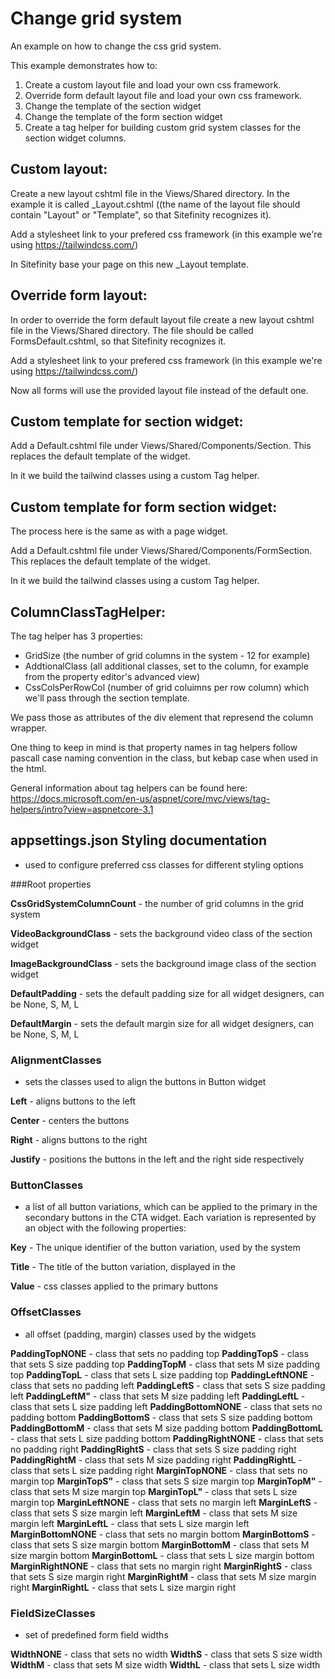 # Change grid system
An example on how to change the css grid system.

This example demonstrates how to:

1. Create a custom layout file and load your own css framework.
2. Override form default layout file and load your own css framework.
3. Change the template of the section widget
3. Change the template of the form section widget
4. Create a tag helper for building custom grid system classes for the section widget columns.

## Custom layout:

Create a new layout cshtml file in the Views/Shared directory. In the example it is called _Layout.cshtml ((the name of the layout file should contain "Layout" or "Template", so that Sitefinity recognizes it).

Add a stylesheet link to your prefered css framework (in this example we're using https://tailwindcss.com/)

In Sitefinity base your page on this new _Layout template.

## Override form layout:

In order to override the form default layout file create a new layout cshtml file in the Views/Shared directory. The file should be called FormsDefault.cshtml, so that Sitefinity recognizes it.

Add a stylesheet link to your prefered css framework (in this example we're using https://tailwindcss.com/)

Now all forms will use the provided layout file instead of the default one.

## Custom template for section widget:

Add a Default.cshtml file under Views/Shared/Components/Section. This replaces the default template of the widget.

In it we build the tailwind classes using a custom Tag helper. 

## Custom template for form section widget:

The process here is the same as with a page widget.

Add a Default.cshtml file under Views/Shared/Components/FormSection. This replaces the default template of the widget.

In it we build the tailwind classes using a custom Tag helper. 

## ColumnClassTagHelper: 

The tag helper has 3 properties:
* GridSize (the number of grid columns in the system - 12 for example)
* AddtionalClass (all additional classes, set to the column, for example from the property editor's advanced view)
* CssColsPerRowCol  (number of grid coluimns per row column) which we'll pass through the section template. 

We pass those as attributes of the div element that represend the column wrapper.

One thing to keep in mind is that property names in tag helpers follow pascall case naming convention in the class, but kebap case when used in the html. 

General information about tag helpers can be found here: https://docs.microsoft.com/en-us/aspnet/core/mvc/views/tag-helpers/intro?view=aspnetcore-3.1 

## appsettings.json Styling documentation
- used to configure preferred css classes for different styling options

###Root properties

**CssGridSystemColumnCount** - the number of grid columns in the grid system

**VideoBackgroundClass** - sets the background video class of the section widget

**ImageBackgroundClass** - sets the background image class of the section widget

**DefaultPadding** - sets the default padding size for all widget designers, can be None, S, M, L

**DefaultMargin** - sets the default margin size for all widget designers, can be None, S, M, L

### AlignmentClasses
- sets the classes used to align the buttons in Button widget

**Left** - aligns buttons to the left

**Center** - centers the buttons

**Right** - aligns buttons to the right

**Justify** - positions the buttons in the left and the right side respectively 

### ButtonClasses
- a list of all button variations, which can be applied to the primary in the secondary buttons in the CTA widget. Each variation is represented by an object with the following properties:

 **Key** - The unique identifier of the button variation, used by the system

 **Title** - The title of the button variation, displayed in the

 **Value** - css classes applied to the primary buttons

### OffsetClasses

- all offset (padding, margin) classes used by the widgets

 **PaddingTopNONE** - class that sets no padding top
 **PaddingTopS** - class that sets S size padding top 
 **PaddingTopM** - class that sets M size padding top
 **PaddingTopL** - class that sets L size padding top
 **PaddingLeftNONE** - class that sets no padding left
 **PaddingLeftS** - class that sets S size padding left
 **PaddingLeftM"** - class that sets M size padding left
 **PaddingLeftL** - class that sets L size padding left
 **PaddingBottomNONE** - class that sets no padding bottom
 **PaddingBottomS** - class that sets S size padding bottom
 **PaddingBottomM** - class that sets M size padding bottom
 **PaddingBottomL** - class that sets L size padding bottom
 **PaddingRightNONE** - class that sets no padding right
 **PaddingRightS** - class that sets S size padding right
 **PaddingRightM** - class that sets M size padding right
 **PaddingRightL** - class that sets L size padding right
 **MarginTopNONE** - class that sets no margin top
 **MarginTopS"** - class that sets S size margin top
 **MarginTopM"** - class that sets M size margin top
 **MarginTopL"** - class that sets L size margin top
 **MarginLeftNONE** - class that sets no margin left
 **MarginLeftS** - class that sets S size margin left
 **MarginLeftM** - class that sets M size margin left
 **MarginLeftL** - class that sets L size margin left
 **MarginBottomNONE** - class that sets no margin bottom
 **MarginBottomS** - class that sets S size margin bottom
 **MarginBottomM** - class that sets M size margin bottom
 **MarginBottomL** - class that sets L size margin bottom
 **MarginRightNONE** - class that sets no margin right
 **MarginRightS** - class that sets S size margin right
 **MarginRightM** - class that sets M size margin right
 **MarginRightL** - class that sets L size margin right

### FieldSizeClasses
- set of predefined form field widths 

 **WidthNONE** - class that sets no width
 **WidthS** - class that sets S size width
 **WidthM** - class that sets M size width
 **WidthL** - class that sets L size width
